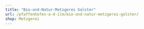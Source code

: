 ```yaml
---
title: "Bio-und-Natur-Metzgerei Galster"
url: /pfaffenhofen-a-d-ilm/bio-und-natur-metzgerei-galster/
shop: Metzgerei
---
```

